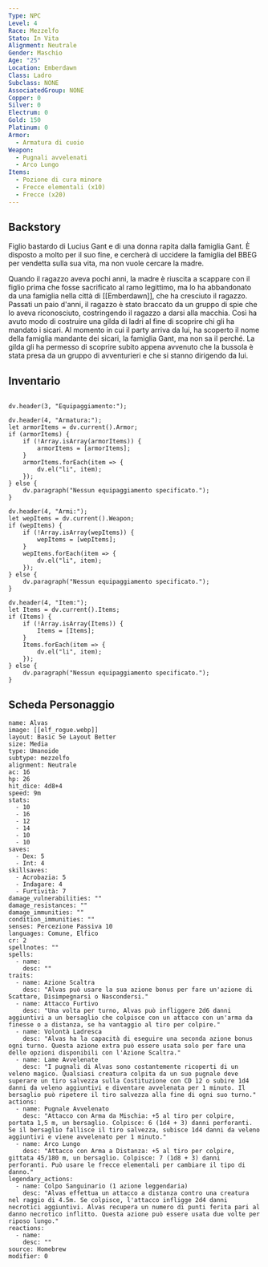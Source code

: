 ```yaml
---
Type: NPC
Level: 4
Race: Mezzelfo
Stato: In Vita
Alignment: Neutrale
Gender: Maschio
Age: "25"
Location: Emberdawn
Class: Ladro
Subclass: NONE
AssociatedGroup: NONE
Copper: 0
Silver: 0
Electrum: 0
Gold: 150
Platinum: 0
Armor:
  - Armatura di cuoio
Weapon:
  - Pugnali avvelenati
  - Arco Lungo
Items:
  - Pozione di cura minore
  - Frecce elementali (x10)
  - Frecce (x20)
---
```


## Backstory
Figlio bastardo di Lucius Gant e di una donna rapita dalla famiglia Gant. È disposto a molto per il suo fine, e cercherà di uccidere la famiglia del BBEG per vendetta sulla sua vita, ma non vuole cercare la madre.

Quando il ragazzo aveva pochi anni, la madre è riuscita a scappare con il figlio prima che fosse sacrificato al ramo legittimo, ma lo ha abbandonato da una famiglia nella città di [[Emberdawn]], che ha cresciuto il ragazzo. Passati un paio d'anni, il ragazzo è stato braccato da un gruppo di spie che lo aveva riconosciuto, costringendo il ragazzo a darsi alla macchia.
Così ha avuto modo di costruire una gilda di ladri al fine di scoprire chi gli ha mandato i sicari.
Al momento in cui il party arriva da lui, ha scoperto il nome della famiglia mandante dei sicari, la famiglia Gant, ma non sa il perché.
La gilda gli ha permesso di scoprire subito appena avvenuto che la bussola è stata presa da un gruppo di avventurieri e che si stanno dirigendo da lui.


## Inventario
```dataviewjs

dv.header(3, "Equipaggiamento:");

dv.header(4, "Armatura:");
let armorItems = dv.current().Armor;
if (armorItems) {
    if (!Array.isArray(armorItems)) {
        armorItems = [armorItems];
    }
    armorItems.forEach(item => {
        dv.el("li", item);
    });
} else {
    dv.paragraph("Nessun equipaggiamento specificato.");
}

dv.header(4, "Armi:");
let wepItems = dv.current().Weapon;
if (wepItems) {
    if (!Array.isArray(wepItems)) {
        wepItems = [wepItems];
    }
    wepItems.forEach(item => {
        dv.el("li", item);
    });
} else {
    dv.paragraph("Nessun equipaggiamento specificato.");
}

dv.header(4, "Item:");
let Items = dv.current().Items;
if (Items) {
    if (!Array.isArray(Items)) {
        Items = [Items];
    }
    Items.forEach(item => {
        dv.el("li", item);
    });
} else {
    dv.paragraph("Nessun equipaggiamento specificato.");
}
```

## Scheda Personaggio
```statblock
name: Alvas
image: [[elf_rogue.webp]]
layout: Basic 5e Layout Better
size: Media
type: Umanoide
subtype: mezzelfo
alignment: Neutrale
ac: 16
hp: 26
hit_dice: 4d8+4
speed: 9m
stats:
  - 10
  - 16
  - 12
  - 14
  - 10
  - 10
saves:
  - Dex: 5
  - Int: 4
skillsaves:
  - Acrobazia: 5
  - Indagare: 4
  - Furtività: 7
damage_vulnerabilities: ""
damage_resistances: ""
damage_immunities: ""
condition_immunities: ""
senses: Percezione Passiva 10
languages: Comune, Elfico
cr: 2
spellnotes: ""
spells:
  - name:
    desc: ""
traits:
  - name: Azione Scaltra
    desc: "Alvas può usare la sua azione bonus per fare un'azione di Scattare, Disimpegnarsi o Nascondersi."
  - name: Attacco Furtivo
    desc: "Una volta per turno, Alvas può infliggere 2d6 danni aggiuntivi a un bersaglio che colpisce con un attacco con un'arma da finesse o a distanza, se ha vantaggio al tiro per colpire."
  - name: Volontà Ladresca
    desc: "Alvas ha la capacità di eseguire una seconda azione bonus ogni turno. Questa azione extra può essere usata solo per fare una delle opzioni disponibili con l'Azione Scaltra."
  - name: Lame Avvelenate
    desc: "I pugnali di Alvas sono costantemente ricoperti di un veleno magico. Qualsiasi creatura colpita da un suo pugnale deve superare un tiro salvezza sulla Costituzione con CD 12 o subire 1d4 danni da veleno aggiuntivi e diventare avvelenata per 1 minuto. Il bersaglio può ripetere il tiro salvezza alla fine di ogni suo turno."
actions:
  - name: Pugnale Avvelenato
    desc: "Attacco con Arma da Mischia: +5 al tiro per colpire, portata 1,5 m, un bersaglio. Colpisce: 6 (1d4 + 3) danni perforanti. Se il bersaglio fallisce il tiro salvezza, subisce 1d4 danni da veleno aggiuntivi e viene avvelenato per 1 minuto."
  - name: Arco Lungo
    desc: "Attacco con Arma a Distanza: +5 al tiro per colpire, gittata 45/180 m, un bersaglio. Colpisce: 7 (1d8 + 3) danni perforanti. Può usare le frecce elementali per cambiare il tipo di danno."
legendary_actions:
  - name: Colpo Sanguinario (1 azione leggendaria)
    desc: "Alvas effettua un attacco a distanza contro una creatura nel raggio di 4.5m. Se colpisce, l'attacco infligge 2d4 danni necrotici aggiuntivi. Alvas recupera un numero di punti ferita pari al danno necrotico inflitto. Questa azione può essere usata due volte per riposo lungo."
reactions:
  - name:
    desc: ""
source: Homebrew
modifier: 0
```